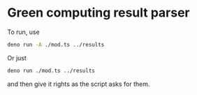 # Green computing result parser

To run, use

```bash
deno run -A ./mod.ts ../results
```

Or just

```bash
deno run ./mod.ts ../results
```

and then give it rights as the script asks for them.
